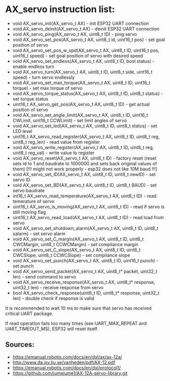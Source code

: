 # AX_servo instruction list:
* void AX_servo_init(AX_servo_t AX) - init ESP32 UART connection
* void AX_servo_deinit(AX_servo_t AX) - deinit ESP32 UART connection
* void AX_servo_ping(AX_servo_t AX, uint8_t ID) - ping servo
* void AX_servo_set_pos(AX_servo_t AX, uint8_t id, uint16_t pos) - set goal position of servo
* void AX_servo_set_pos_w_spd(AX_servo_t AX, uint8_t ID, uint16_t pos, uint16_t speed) - set goal position of servo with desired speed
* void AX_servo_set_endless(AX_servo_t AX, uint8_t ID, bool status) - enable endless turn
* void AX_servo_turn(AX_servo_t AX, uint8_t ID, uint8_t side, uint16_t speed) - turn servo endlessly
* void AX_servo_set_max_torque(AX_servo_t AX, uint8_t ID, uint16_t torque) - set max torque of servo
* void AX_servo_torque_status(AX_servo_t AX, uint8_t ID, uint8_t status) - set torque status
* uint16_t AX_servo_get_pos(AX_servo_t AX, uint8_t ID) - get actual position of servo
* void AX_servo_set_angle_limit(AX_servo_t AX, uint8_t ID, uint16_t CWLimit, uint16_t CCWLimit) - set limit angles of servo
* void AX_servo_set_led(AX_servo_t AX, uint8_t ID, uint8_t status) - set LED level
* uint16_t AX_servo_read_register(AX_servo_t AX, uint8_t ID, uint8_t reg, uint8_t reg_len) - read value from register
* void AX_servo_write_register(AX_servo_t AX, uint8_t ID, uint8_t reg, uint8_t reg_val) - write value to register
* void AX_servo_reset(AX_servo_t AX, uint8_t ID) - factory reset (reset sets id to 1 and baudrate to 1000000 and sets back original values of them) [!!! might not work properly - esp32 does not like 10M baud !!!]
* void AX_servo_set_ID(AX_servo_t AX, uint8_t ID, uint8_t newID) - set servo ID
* void AX_servo_set_BD(AX_servo_t AX, uint8_t ID, uint8_t BAUD) - set servo baudrate
* int16_t AX_servo_read_temperature(AX_servo_t AX, uint8_t ID) - read temerature of servo
* uint16_t AX_servo_is_moving(AX_servo_t AX, uint8_t ID) - read if servo is still moving flag
* uint16_t AX_servo_read_load(AX_servo_t AX, uint8_t ID) - read load from servo
* void AX_servo_set_shutdown_alarm(AX_servo_t AX, uint8_t ID, uint8_t salarm) - set servo alarm
* void AX_servo_set_C_margin(AX_servo_t AX, uint8_t ID, uint8_t CWCMargin, uint8_t CCWCMargin) - set compliance margin
* void AX_servo_set_C_slope(AX_servo_t AX, uint8_t ID, uint8_t CWCSlope, uint8_t CCWCSlope) - set compliance slope
* void AX_servo_set_punch(AX_servo_t AX, uint8_t ID, uint16_t punch) - set punch
* void AX_servo_send_packet(AX_servo_t AX, uint8_t* packet, uint32_t len) - send command to servo
* void AX_servo_receive_response(AX_servo_t AX, uint8_t* response, uint32_t len) - receive response from servo
* bool AX_servo_check_response(uint8_t ID, uint8_t* response, uint32_t len) - double check if response is valid

It is recommended to wait 10 ms to make sure that servo has received critical UART package.

If read operation fails too many times (see UART_MAX_REPEAT and UART_TIMEOUT_MS), ESP32 will reset itself.

## Sources:
* https://emanual.robotis.com/docs/en/dxl/ax/ax-12a/
* http://www.da.isy.liu.se/vanheden/pdf/AX-12.pdf
* https://emanual.robotis.com/docs/en/dxl/protocol1/
* https://github.com/jumejume1/AX-12A-servo-library.git
